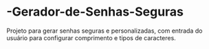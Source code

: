 # -Gerador-de-Senhas-Seguras
Projeto para gerar senhas seguras e personalizadas, com entrada do usuário para configurar comprimento e tipos de caracteres.
